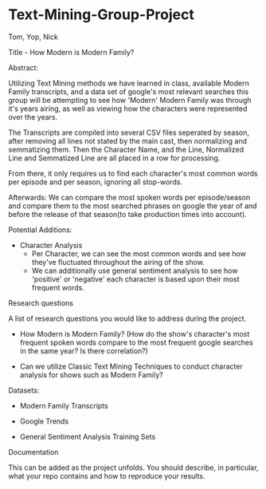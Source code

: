 # Text-Mining-Group-Project
Tom, Yop, Nick

Title - How Modern is Modern Family?

Abstract:

Utilizing Text Mining methods we have learned in class, available Modern Family transcripts, and a data set of google's most relevant searches this group will be attempting to see how 'Modern' Modern Family was through it's years airing, as well as viewing how the characters were represented over the years.

The Transcripts are compiled into several CSV files seperated by season, after removing all lines not stated by the main cast, then normalizing and semmatizing them. Then the Character Name, and the Line, Normalized Line and Semmatized Line are all placed in a row for processing.

From there, it only requires us to find each character's most common words per episode and per season, ignoring all stop-words. 

Afterwards: We can compare the most spoken words per episode/season and compare them to the most searched phrases on google the year of and before the release of that season(to take production times into account).

Potential Additions:
- Character Analysis
  - Per Character, we can see the most common words and see how they've fluctuated throughout the airing of the show.
  - We can additionally use general sentiment analysis to see how 'positive' or 'negative' each character is based upon their most frequent words.


Research questions

A list of research questions you would like to address during the project.

- How Modern is Modern Family? (How do the show's character's most frequent spoken words compare to the most frequent google searches in the same year? Is there correlation?)

- Can we utilize Classic Text Mining Techniques to conduct character analysis for shows such as Modern Family?

Datasets:

- Modern Family Transcripts

- Google Trends

- General Sentiment Analysis Training Sets

Documentation

This can be added as the project unfolds. You should describe, in particular, what your repo contains and how to reproduce your results.
